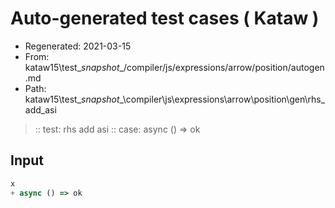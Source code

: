# Auto-generated test cases ( Kataw )
- Regenerated: 2021-03-15
- From: kataw15\test\__snapshot__/compiler/js/expressions/arrow/position/autogen.md
- Path: kataw15\test\__snapshot__\compiler\js\expressions\arrow\position\gen\rhs_add_asi
> :: test: rhs add asi
> :: case: async () => ok
## Input

`````js
x
+ async () => ok
`````

